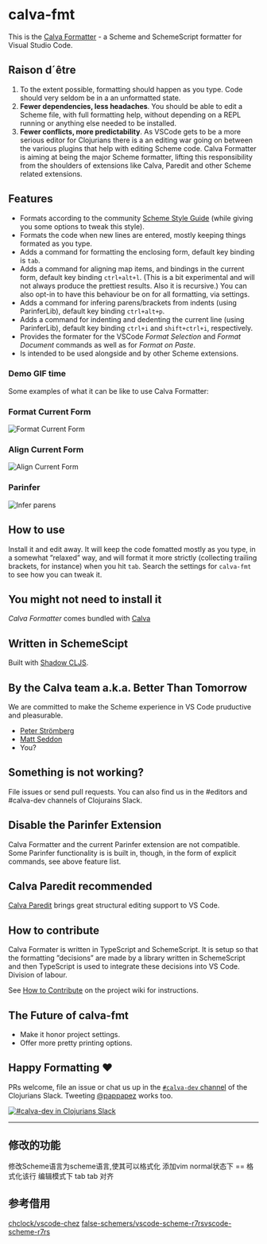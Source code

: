 # calva-fmt

This is the [Calva Formatter](https://marketplace.visualstudio.com/items?itemName=cospaia.calva-fmt) - a Scheme and SchemeScript formatter for Visual Studio Code.

## Raison d´être

1. To the extent possible, formatting should happen as you type. Code should very seldom be in a an unformatted state.
1. **Fewer dependencies, less headaches**. You should be able to edit a Scheme file, with full formatting help, without depending on a REPL running or anything else needed to be installed.
1. **Fewer conflicts, more predictability**. As VSCode gets to be a more serious editor for Clojurians there is a an editing war going on between the various plugins that help with editing Scheme code. Calva Formatter is aiming at being the major Scheme formatter, lifting this responsibility from the shoulders of extensions like Calva, Paredit and other Scheme related extensions.

## Features

* Formats according to the community [Scheme Style Guide](https://github.com/bbatsov/scheme-style-guide) (while giving you some options to tweak this style).
* Formats the code when new lines are entered, mostly keeping things formated as you type.
* Adds a command for formatting the enclosing form, default key binding is `tab`.
* Adds a command for aligning map items, and bindings in the current form, default key binding `ctrl+alt+l`. (This is a bit experimental and will not always produce the prettiest results. Also it is recursive.) You can also opt-in to have this behaviour be on for all formatting, via settings.
* Adds a command for infering parens/brackets from indents (using ParinferLib), default key binding `ctrl+alt+p`.
* Adds a command for indenting and dedenting the current line (using ParinferLib), default key binding `ctrl+i` and `shift+ctrl+i`, respectively.
* Provides the formater for the VSCode *Format Selection* and *Format Document* commands as well as for *Format on Paste*.
* Is intended to be used alongside and by other Scheme extensions.

### Demo GIF time

Some examples of what it can be like to use Calva Formatter:

### Format Current Form

![Format Current Form](/assets/format-current-form.gif)

### Align Current Form

![Align Current Form](/assets/align-items.gif)

### Parinfer

![Infer parens](/assets/parinfer.gif)

## How to use

Install it and edit away. It will keep the code fomatted mostly as you type, in a somewhat ”relaxed” way, and will format it more strictly (collecting trailing brackets, for instance) when you hit `tab`. Search the settings for `calva-fmt` to see how you can tweak it.


## You might not need to install it

*Calva Formatter* comes bundled with [Calva](https://marketplace.visualstudio.com/items?itemName=cospaia.scheme4vscode)

## Written in SchemeScipt

Built with [Shadow CLJS](http://shadow-cljs.org/).

## By the Calva team a.k.a. Better Than Tomorrow

We are committed to make the Scheme experience in VS Code pruductive and pleasurable.

* [Peter Strömberg](https://github.com/PEZ)
* [Matt Seddon](https://github.com/mseddon)
* You?


## Something is not working?

File issues or send pull requests. You can also find us in the #editors and #calva-dev channels of Clojurains Slack.


## Disable the Parinfer Extension

Calva Formatter and the current Parinfer extension are not compatible. Some Parinfer functionality is is built in, though, in the form of explicit commands, see above feature list.

## Calva Paredit recommended

[Calva Paredit](https://marketplace.visualstudio.com/items?itemName=cospaia.paredit-revived) brings great structural editing support to VS Code.

## How to contribute

Calva Formater is written in TypeScript and SchemeScript. It is setup so that the formatting ”decisions” are made by a library written in SchemeScript and then TypeScript is used to integrate these decisions into VS Code. Division of labour.

See [How to Contribute](https://github.com/BetterThanTomorrow/calva-fmt/wiki/How-to-Contribute) on the project wiki for instructions.

## The Future of calva-fmt

* Make it honor project settings.
* Offer more pretty printing options.

## Happy Formatting ❤️


PRs welcome, file an issue or chat us up in the [`#calva-dev` channel](https://clojurians.slack.com/messages/calva-dev/) of the Clojurians Slack. Tweeting [@pappapez](https://twitter.com/pappapez) works too.

[![#calva-dev in Clojurians Slack](https://img.shields.io/badge/clojurians-calva--dev-blue.svg?logo=slack)](https://clojurians.slack.com/messages/calva-dev/)

---

## 修改的功能
修改Scheme语言为scheme语言,使其可以格式化
添加vim normal状态下 == 格式化该行
编辑模式下 tab tab 对齐

## 参考借用
[chclock/vscode-chez](https://github.com/chclock/vscode-chez.git)
[false-schemers/vscode-scheme-r7rsvscode-scheme-r7rs](https://github.com/false-schemers/vscode-scheme-r7rs.git)
